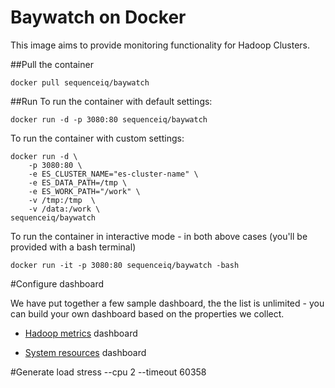 # Baywatch on Docker

This image aims to provide monitoring functionality for Hadoop Clusters.

##Pull the container
```
docker pull sequenceiq/baywatch
```

##Run
To run the container with default settings:

```
docker run -d -p 3080:80 sequenceiq/baywatch
```

To run the container with custom settings:

```
docker run -d \
    -p 3080:80 \
    -e ES_CLUSTER_NAME="es-cluster-name" \
    -e ES_DATA_PATH=/tmp \
    -e ES_WORK_PATH="/work" \
    -v /tmp:/tmp  \
    -v /data:/work \
sequenceiq/baywatch
```

To run the container in interactive mode - in both above cases (you'll be provided with a bash terminal)

```
docker run -it -p 3080:80 sequenceiq/baywatch -bash
```


#Configure dashboard

We have put together a few sample dashboard, the the list is unlimited - you can build your own dashboard based on the properties we collect.

* [Hadoop metrics](https://github.com/sequenceiq/docker-baywatch/blob/master/dashboards/Hadoop%20Metrics-1412352733447.json) dashboard


* [System resources](https://github.com/sequenceiq/docker-baywatch/blob/master/dashboards/System%20Resources-1412352757038.json) dashboard

#Generate load
stress --cpu 2 --timeout 60358
